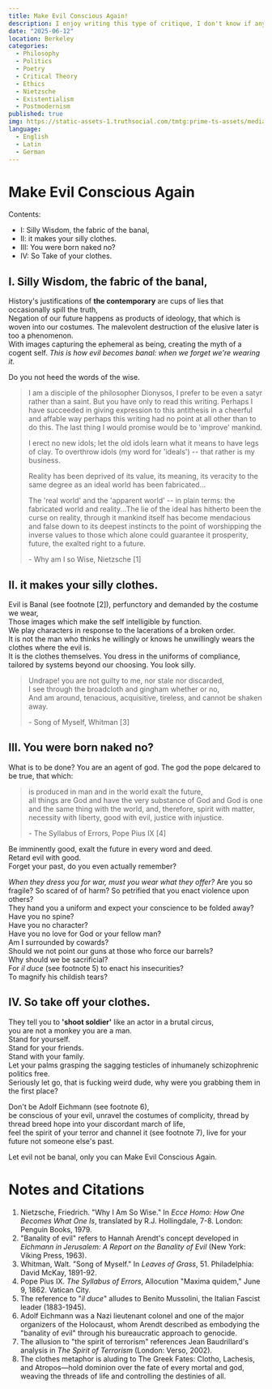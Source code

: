 ```yaml
---
title: Make Evil Conscious Again!
description: I enjoy writing this type of critique, I don't know if anyone will understand but maybe the imagery is fun.
date: "2025-06-12"
location: Berkeley
categories:
  - Philosophy
  - Politics
  - Poetry
  - Critical Theory
  - Ethics
  - Nietzsche
  - Existentialism
  - Postmodernism
published: true
img: https://static-assets-1.truthsocial.com/tmtg:prime-ts-assets/media_attachments/files/115/027/523/958/318/472/small/de0f3be5e0e4dcb7.jpg
language:
  - English
  - Latin
  - German
---
```


# Make Evil Conscious Again

Contents:

- I: Silly Wisdom, the fabric of the banal,
- II: it makes your silly clothes.
- III: You were born naked no?
- IV: So Take of your clothes.

## I. Silly Wisdom, the fabric of the banal,

History's justifications of **the contemporary** are cups of lies that occasionally spill the truth,  
Negation of our future happens as products of ideology, that which is woven into our costumes.
The malevolent destruction of the elusive later is too a phenomenon.  
With images capturing the ephemeral as being, creating the myth of a cogent self.
_This is how evil becomes banal: when we forget we're wearing it._

Do you not heed the words of the wise.

> I am a disciple of the philosopher Dionysos, I prefer to be even a satyr rather than a saint.
> But you have only to read this writing.
> Perhaps I have succeeded in giving expression to this antithesis in a cheerful and affable way perhaps this writing had no point at all other than to do this.
> The last thing I would promise would be to 'improve' mankind.
>
> I erect no new idols; let the old idols learn what it means to have legs of clay. To overthrow idols (my word for 'ideals') -- that rather is my business.
>
> Reality has been deprived of its value, its meaning, its veracity to the same degree as an ideal world has been fabricated...
>
> The 'real world' and the 'apparent world' -- in plain terms: the fabricated world and reality...The lie of the ideal has hitherto been the curse on reality, through it mankind itself has become mendacious and false down to its deepest instincts to the point of worshipping the inverse values to those which alone could guarantee it prosperity, future, the exalted right to a future.
>
> \- Why am I so Wise, Nietzsche [1]

## II. it makes your silly clothes.

Evil is Banal (see footnote [2]), perfunctory and demanded by the costume we wear,  
Those images which make the self intelligible by function.  
We play characters in response to the lacerations of a broken order.  
It is not the man who thinks he willingly or knows he unwillingly wears the clothes where the evil is.  
It is the clothes themselves.
You dress in the uniforms of compliance, tailored by systems beyond our choosing.
You look silly.

> Undrape! you are not guilty to me, nor stale nor discarded,  
> I see through the broadcloth and gingham whether or no,  
> And am around, tenacious, acquisitive, tireless, and cannot be shaken away.
>
> \- Song of Myself, Whitman [3]

## III. You were born naked no?

What is to be done?
You are an agent of god.
The god the pope delcared to be true, that which:

> is produced in man and in the world exalt the future,  
> all things are God and have the very substance of God
> and God is one and the same thing with the world, and, therefore,
> spirit with matter,
> necessity with liberty,
> good with evil,
> justice with injustice.
>
> \- The Syllabus of Errors, Pope Pius IX [4]

Be imminently good, exalt the future in every word and deed.  
Retard evil with good.  
Forget your past, do you even actually remember?

_When they dress you for war, must you wear what they offer?_
Are you so fragile? So scared of of harm?
So petrified that you enact violence upon others?  
They hand you a uniform and expect your conscience to be folded away?
Have you no spine?  
Have you no character?  
Have you no love for God or your fellow man?  
Am I surrounded by cowards?  
Should we not point our guns at those who force our barrels?  
Why should we be sacrificial?  
For _il duce_ (see footnote 5) to enact his insecurities?  
To magnify his childish tears?

## IV. So take off your clothes.

They tell you to **'shoot soldier'** like an actor in a brutal circus,  
you are not a monkey you are a man.  
Stand for yourself.  
Stand for your friends.  
Stand with your family.  
Let your palms grasping the sagging testicles of inhumanely schizophrenic politics free.  
Seriously let go, that is fucking weird dude, why were you grabbing them in the first place?

Don't be Adolf Eichmann (see footnote 6),  
be conscious of your evil,
unravel the costumes of complicity, thread by thread
breed hope into your discordant march of life,  
feel the spirit of your terror and channel it (see footnote 7),
live for your future not someone else's past.

Let evil not be banal, only you can Make Evil Conscious Again.

# Notes and Citations

1. Nietzsche, Friedrich. "Why I Am So Wise." In _Ecce Homo: How One Becomes What One Is_, translated by R.J. Hollingdale, 7-8. London: Penguin Books, 1979.
2. "Banality of evil" refers to Hannah Arendt's concept developed in _Eichmann in Jerusalem: A Report on the Banality of Evil_ (New York: Viking Press, 1963).
3. Whitman, Walt. "Song of Myself." In _Leaves of Grass_, 51. Philadelphia: David McKay, 1891-92.
4. Pope Pius IX. _The Syllabus of Errors_, Allocution "Maxima quidem," June 9, 1862. Vatican City.
5. The reference to "_il duce_" alludes to Benito Mussolini, the Italian Fascist leader (1883-1945).
6. Adolf Eichmann was a Nazi lieutenant colonel and one of the major organizers of the Holocaust, whom Arendt described as embodying the "banality of evil" through his bureaucratic approach to genocide.
7. The allusion to "the spirit of terrorism" references Jean Baudrillard's analysis in _The Spirit of Terrorism_ (London: Verso, 2002).
8. The clothes metaphor is aluding to The Greek Fates: Clotho, Lachesis, and Atropos—hold dominion over the fate of every mortal and god, weaving the threads of life and controlling the destinies of all.
